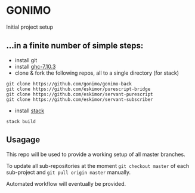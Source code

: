 GONIMO
======

Initial project setup

...in a finite number of simple steps:
--------------------------------------

- install git
- install [ghc-7.10.3][1]
- clone & fork the following repos, all to a single directory (for stack)

```
git clone https://github.com/gonimo/gonimo-back
git clone https://github.com/eskimor/purescript-bridge
git clone https://github.com/eskimor/servant-purescript
git clone https://github.com/eskimor/servant-subscriber
```

- install [stack][2]

```
stack build
```

Usagage
-------

This repo will be used to provide a working setup of all master branches.

To update all sub-repositories at the moment `git checkout master` of each
sub-project and `git pull origin master` manually.

Automated workflow will eventually be provided.

[1]: https://www.haskell.org/
[2]: http://docs.haskellstack.org/en/stable/README/

